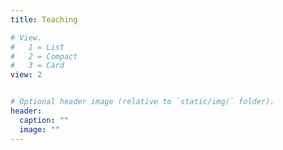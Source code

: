 ```yaml
---
title: Teaching

# View.
#   1 = List
#   2 = Compact
#   3 = Card
view: 2


# Optional header image (relative to `static/img/` folder).
header:
  caption: ""
  image: ""
---
```

